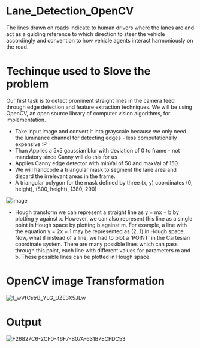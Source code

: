 # Lane_Detection_OpenCV
The lines drawn on roads indicate to human drivers where the lanes are and act as a guiding reference to which direction to steer the vehicle accordingly and convention to how vehicle agents interact harmoniously on the road.

# Techinque used to Slove the problem 
Our first task is to detect prominent straight lines in the camera feed through edge detection and feature extraction techniques. We will be using OpenCV, an open source library of computer vision algorithms, for implementation.
 
- Take input image and convert it into grayscale because we only need the luminance channel for detecting edges - less computationally expensive :P
- Than Applies a 5x5 gaussian blur with deviation of 0 to frame - not mandatory since Canny will do this for us
- Applies Canny edge detector with minVal of 50 and maxVal of 150
- We will handcode a triangular mask to segment the lane area and discard the irrelevant areas in the frame.
- A triangular polygon for the mask defined by three (x, y) coordinates (0, height), (800, height), (380, 290)

![image](https://user-images.githubusercontent.com/13836633/100740280-74d8b100-33fe-11eb-995e-f5dd89700ccc.png)

- Hough transform
we can represent a straight line as y = mx + b by plotting y against x. However, we can also represent this line as a single point in Hough space by plotting b against m. For example, a line with the equation y = 2x + 1 may be represented as (2, 1) in Hough space.
Now, what if instead of a line, we had to plot a 'POINT' in the Cartesian coordinate system. There are many possible lines which can pass through this point, each line with different values for parameters m and b. These possible lines can be plotted in Hough space


# OpenCV image Transformation

![1_wVfCstrB_YLG_UZE3X5JLw](https://user-images.githubusercontent.com/13836633/100738882-4954c700-33fc-11eb-83d4-0ac42bf46b13.png)

# Output

![F26827C6-2CF0-46F7-B07A-631B7ECFDC53](https://user-images.githubusercontent.com/13836633/100738629-dcd9c800-33fb-11eb-85f3-afa7d0a8a5ef.GIF)
